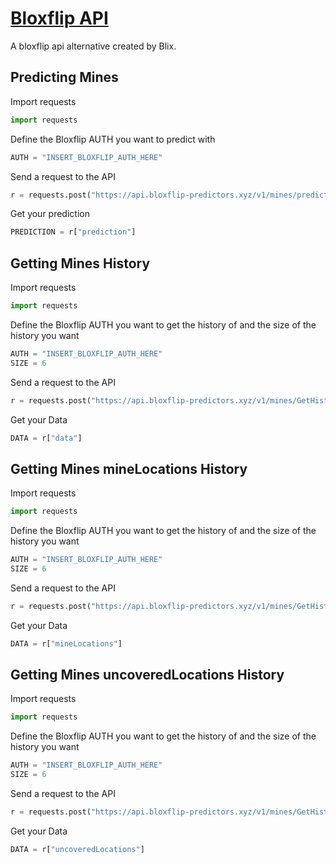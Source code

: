 # [Bloxflip API](https://api.bloxflip-predictors.xyz/)
A bloxflip api alternative created by Blix.

## Predicting Mines

Import requests
```python
import requests
```

Define the Bloxflip AUTH you want to predict with

```python
AUTH = "INSERT_BLOXFLIP_AUTH_HERE"
```

Send a request to the API

```python
r = requests.post("https://api.bloxflip-predictors.xyz/v1/mines/predict", json={"auth": AUTH}).json
```

Get your prediction

```python
PREDICTION = r["prediction"]
```

## Getting Mines History

Import requests
```python
import requests
```

Define the Bloxflip AUTH you want to get the history of and the size of the history you want

```python
AUTH = "INSERT_BLOXFLIP_AUTH_HERE"
SIZE = 6
```

Send a request to the API

```python
r = requests.post("https://api.bloxflip-predictors.xyz/v1/mines/GetHistory", json={"auth": AUTH, "size": SIZE}).json
```

Get your Data

```python
DATA = r["data"]
```

## Getting Mines mineLocations History

Import requests
```python
import requests
```

Define the Bloxflip AUTH you want to get the history of and the size of the history you want

```python
AUTH = "INSERT_BLOXFLIP_AUTH_HERE"
SIZE = 6
```

Send a request to the API

```python
r = requests.post("https://api.bloxflip-predictors.xyz/v1/mines/GetHistory/mineLocations", json={"auth": AUTH, "size": SIZE}).json
```

Get your Data

```python
DATA = r["mineLocations"]
```

## Getting Mines uncoveredLocations History

Import requests
```python
import requests
```

Define the Bloxflip AUTH you want to get the history of and the size of the history you want

```python
AUTH = "INSERT_BLOXFLIP_AUTH_HERE"
SIZE = 6
```

Send a request to the API

```python
r = requests.post("https://api.bloxflip-predictors.xyz/v1/mines/GetHistory/uncoveredLocations", json={"auth": AUTH, "size": SIZE}).json
```

Get your Data

```python
DATA = r["uncoveredLocations"]
```



